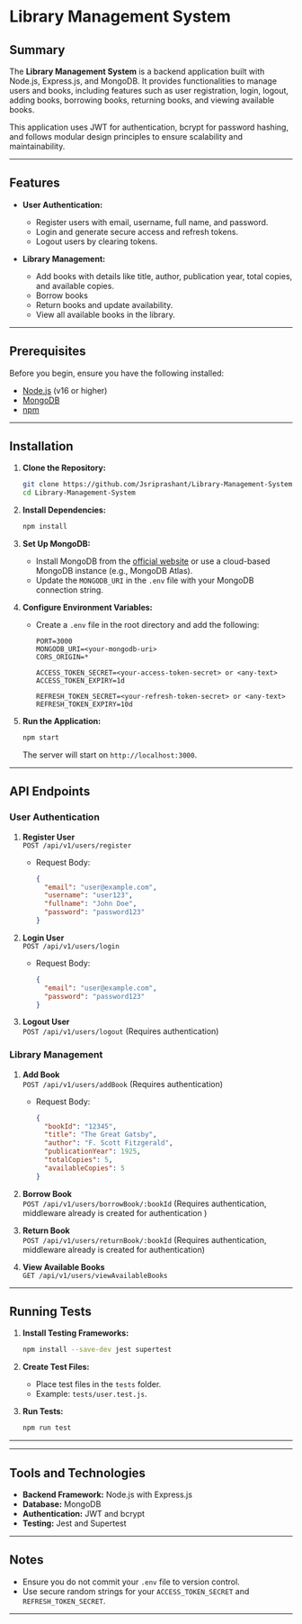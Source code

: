 # Library Management System

## Summary
The **Library Management System** is a backend application built with Node.js, Express.js, and MongoDB. It provides functionalities to manage users and books, including features such as user registration, login, logout, adding books, borrowing books, returning books, and viewing available books.

This application uses JWT for authentication, bcrypt for password hashing, and follows modular design principles to ensure scalability and maintainability.


---

## Features
- **User Authentication:**
  - Register users with email, username, full name, and password.
  - Login and generate secure access and refresh tokens.
  - Logout users by clearing tokens.

- **Library Management:**
  - Add books with details like title, author, publication year, total copies, and available copies.
  - Borrow books 
  - Return books and update availability.
  - View all available books in the library.

---

## Prerequisites
Before you begin, ensure you have the following installed:
- [Node.js](https://nodejs.org/) (v16 or higher)
- [MongoDB](https://www.mongodb.com/try/download/community)
- [npm](https://www.npmjs.com/)

---

## Installation

1. **Clone the Repository:**
   ```bash
   git clone https://github.com/Jsriprashant/Library-Management-System
   cd Library-Management-System

   ```

2. **Install Dependencies:**
   ```bash
   npm install
   ```

3. **Set Up MongoDB:**
   - Install MongoDB from the [official website](https://www.mongodb.com/try/download/community) or use a cloud-based MongoDB instance (e.g., MongoDB Atlas).
   - Update the `MONGODB_URI` in the `.env` file with your MongoDB connection string.

4. **Configure Environment Variables:**
   - Create a `.env` file in the root directory and add the following:
     ```env
     PORT=3000
     MONGODB_URI=<your-mongodb-uri>
     CORS_ORIGIN=*

     ACCESS_TOKEN_SECRET=<your-access-token-secret> or <any-text>
     ACCESS_TOKEN_EXPIRY=1d

     REFRESH_TOKEN_SECRET=<your-refresh-token-secret> or <any-text>
     REFRESH_TOKEN_EXPIRY=10d
     ```

5. **Run the Application:**
   ```bash
   npm start
   ```
   The server will start on `http://localhost:3000`.

---

## API Endpoints
### User Authentication
1. **Register User**  
   `POST /api/v1/users/register`
   
   - Request Body:
     ```json
     {
       "email": "user@example.com",
       "username": "user123",
       "fullname": "John Doe",
       "password": "password123"
     }
     ```

2. **Login User**  
   `POST /api/v1/users/login`
   
   - Request Body:
     ```json
     {
       "email": "user@example.com",
       "password": "password123"
     }
     ```

3. **Logout User**  
   `POST /api/v1/users/logout` (Requires authentication)

### Library Management
1. **Add Book**  
   `POST /api/v1/users/addBook` (Requires authentication)

   - Request Body:
     ```json
     {
       "bookId": "12345",
       "title": "The Great Gatsby",
       "author": "F. Scott Fitzgerald",
       "publicationYear": 1925,
       "totalCopies": 5,
       "availableCopies": 5
     }
     ```

2. **Borrow Book**  
   `POST /api/v1/users/borrowBook/:bookId` (Requires authentication, middleware already is created for authentication )

3. **Return Book**  
   `POST /api/v1/users/returnBook/:bookId` (Requires authentication, middleware already is created for authentication)

4. **View Available Books**  
   `GET /api/v1/users/viewAvailableBooks`

---

## Running Tests
1. **Install Testing Frameworks:**
   ```bash
   npm install --save-dev jest supertest
   ```

2. **Create Test Files:**
   - Place test files in the `tests` folder.
   - Example: `tests/user.test.js`.

3. **Run Tests:**
   ```bash
   npm run test
   ```

---

---

## Tools and Technologies
- **Backend Framework:** Node.js with Express.js
- **Database:** MongoDB
- **Authentication:** JWT and bcrypt
- **Testing:** Jest and Supertest

---

## Notes
- Ensure you do not commit your `.env` file to version control.
- Use secure random strings for your `ACCESS_TOKEN_SECRET` and `REFRESH_TOKEN_SECRET`.

---




